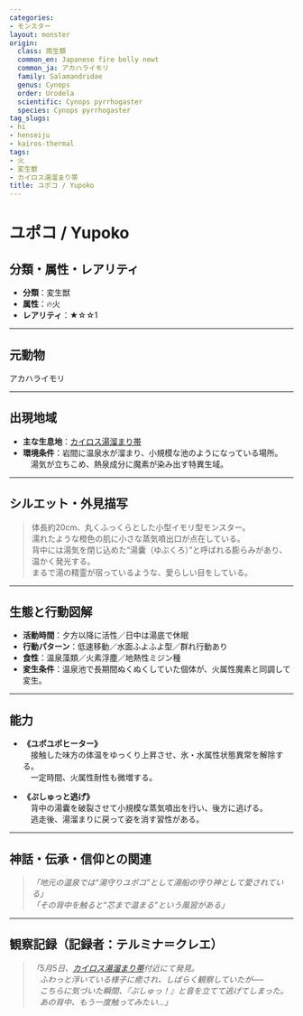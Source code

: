 ```yaml
---
categories:
- モンスター
layout: monster
origin:
  class: 両生類
  common_en: Japanese fire belly newt
  common_ja: アカハライモリ
  family: Salamandridae
  genus: Cynops
  order: Urodela
  scientific: Cynops pyrrhogaster
  species: Cynops pyrrhogaster
tag_slugs:
- hi
- henseiju
- kairos-thermal
tags:
- 火
- 変生獣
- カイロス湯溜まり帯
title: ユポコ / Yupoko
---
```


# ユポコ / Yupoko

## 分類・属性・レアリティ

* **分類**：変生獣  
* **属性**：🔥火  
* **レアリティ**：★☆☆1

---

## 元動物
アカハライモリ

---

## 出現地域

* **主な生息地**：[カイロス湯溜まり帯](../place/kairos_thermal.md)  
* **環境条件**：岩間に温泉水が溜まり、小規模な池のようになっている場所。  
　湯気が立ちこめ、熱泉成分に魔素が染み出す特異生域。

---

## シルエット・外見描写

> 体長約20cm、丸くふっくらとした小型イモリ型モンスター。  
> 濡れたような橙色の肌に小さな蒸気噴出口が点在している。  
> 背中には湯気を閉じ込めた“湯囊（ゆぶくろ）”と呼ばれる膨らみがあり、温かく発光する。  
> まるで湯の精霊が宿っているような、愛らしい目をしている。

---

## 生態と行動図解

* **活動時間**：夕方以降に活性／日中は湯底で休眠  
* **行動パターン**：低速移動／水面ふよふよ型／群れ行動あり  
* **食性**：温泉藻類／火素浮塵／地熱性ミジン種  
* **変生条件**：温泉池で長期間ぬくぬくしていた個体が、火属性魔素と同調して変生。

---

## 能力

* **《ユポユポヒーター》**  
　接触した味方の体温をゆっくり上昇させ、氷・水属性状態異常を解除する。  
　一定時間、火属性耐性も微増する。

* **《ぷしゅっと逃げ》**  
　背中の湯囊を破裂させて小規模な蒸気噴出を行い、後方に逃げる。  
　逃走後、湯溜まりに戻って姿を消す習性がある。

---

## 神話・伝承・信仰との関連

> *「地元の温泉では“湯守りユポコ”として湯船の守り神として愛されている」*  
> *「その背中を触ると“芯まで温まる”という風習がある」*

---

## 観察記録（記録者：テルミナ＝クレエ）

> *「5月5日、[カイロス湯溜まり帯](../place/kairos_thermal.md)付近にて発見。  
　ふわっと浮いている様子に癒され、しばらく観察していたが──  
　こちらに気づいた瞬間、『ぷしゅっ！』と音を立てて逃げてしまった。  
　あの背中、もう一度触ってみたい…」*